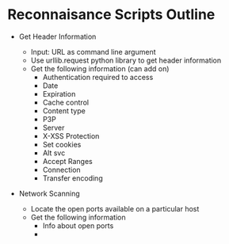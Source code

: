 # Reconnaisance Scripts Outline

- Get Header Information
    - Input: URL as command line argument
    - Use urllib.request python library to get header information
    - Get the following information (can add on)
        - Authentication required to access
        - Date
        - Expiration
        - Cache control
        - Content type
        - P3P
        - Server
        - X-XSS Protection
        - Set cookies
        - Alt svc
        - Accept Ranges
        - Connection
        - Transfer encoding

- Network Scanning
    - Locate the open ports available on a particular host
    - Get the following information
        - Info about open ports
        - 


